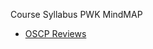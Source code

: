 Course Syllabus
PWK MindMAP
* [OSCP Reviews](https://github.com/sarathlalup/Penetration-Testing/blob/master/Cyber%20Security%20Certifications/OSCP/reviews.md)
